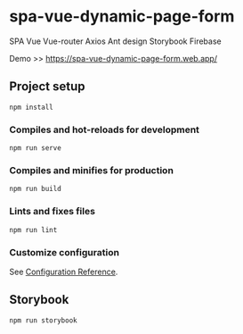 # spa-vue-dynamic-page-form
SPA
Vue
Vue-router
Axios
Ant design
Storybook
Firebase

Demo >> https://spa-vue-dynamic-page-form.web.app/

## Project setup
```
npm install
```

### Compiles and hot-reloads for development
```
npm run serve
```

### Compiles and minifies for production
```
npm run build
```

### Lints and fixes files
```
npm run lint
```

### Customize configuration
See [Configuration Reference](https://cli.vuejs.org/config/).

## Storybook
```
npm run storybook
```

